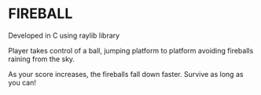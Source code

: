# FIREBALL
Developed in C using raylib library

Player takes control of a ball, jumping platform to platform avoiding fireballs raining from the sky. 

As your score increases, the fireballs fall down faster. Survive as long as you can!
